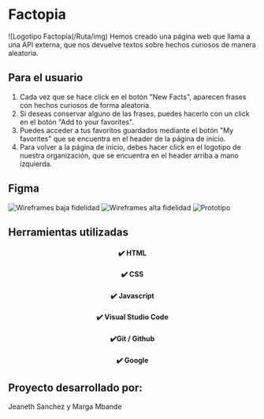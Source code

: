 # Factopia
![Logotipo Factopía(/Ruta/img)
Hemos creado una página web que llama a una API externa, que nos devuelve textos sobre hechos curiosos de manera aleatoria. 

## Para el usuario
1.  Cada vez que se hace click en el botón "New Facts", aparecen frases con hechos curiosos de forma aleatoria.
2.  Si deseas conservar alguno de las frases, puedes hacerlo con un click en el botón "Add to your favorites".
3.  Puedes acceder a tus favoritos guardados mediante el botón "My favorites" que se encuentra en el header de la página de inicio.
4.  Para volver a la página de inicio, debes hacer click en el logotipo de nuestra organización, que se encuentra en el header arriba a mano izquierda.

## Figma
![Wireframes baja fidelidad](/images/figma.png)
![Wireframes alta fidelidad ](/images/atomos.png)
![Prototipo](/images/figma-color.png)

 ## Herramientas utilizadas
 <h4 align="center">
 ✔️  HTML 
</h4>
<h4 align="center">
✔️ CSS 
</h4>
<h4 align="center">
✔️ Javascript 
</h4>
<h4 align="center">
✔️ Visual Studio Code 
</h4>
<h4 align="center">
✔️Git / Github 
</h4>
<h4 align="center">
✔️ Google 
</h4>



## Proyecto desarrollado por:
Jeaneth Sanchez y Marga Mbande 

